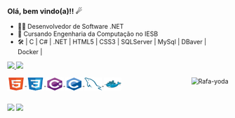### Olá, bem vindo(a)!! ☄

- 👨‍💻 Desenvolvedor de Software .NET
- 🌱 Cursando Engenharia da Computação no IESB
- 🛠 | C | C# | .NET | HTML5 | CSS3 | SQLServer | MySql | DBaver | Docker |

<div>
  <a href="https://github.com/RaphaelFerrer">
  <img height="140px" src="https://github-readme-stats.vercel.app/api?username=RaphaelFerrer&show_icons=true&theme=dark&include_all_commits=true&count_private=true"/>
  <img height="140px" src="https://github-readme-stats.vercel.app/api/top-langs/?username=RaphaelFerrer&layout=compact&langs_count=7&theme=dark"/>
</div>

  <div style="display: inline_block"><br>
  <img align="center" alt="HyperText Markup Language Symbol" height="30" width="40" src="https://raw.githubusercontent.com/devicons/devicon/master/icons/html5/html5-original.svg">
  <img align="center" alt="Cascading Style Sheets Symbol" height="30" width="40" src="https://raw.githubusercontent.com/devicons/devicon/master/icons/css3/css3-original.svg">
  <img align="center" alt="HyperText Markup Language Symbol" height="30" width="40" src="https://raw.githubusercontent.com/devicons/devicon/master/icons/csharp/csharp-original.svg">
  <img align="center" alt="HyperText Markup Language Symbol" height="30" width="40" src="https://raw.githubusercontent.com/devicons/devicon/master/icons/c/c-original.svg">
  <img align="center" alt="HyperText Markup Language Symbol" height="30" width="40" src="https://raw.githubusercontent.com/devicons/devicon/master/icons/mysql/mysql-original.svg">
  <img align="center" alt="HyperText Markup Language Symbol" height="30" width="40" src="https://raw.githubusercontent.com/devicons/devicon/master/icons/docker/docker-original.svg">
    
  <img height="140em" align="right" alt="Rafa-yoda" src="https://c.tenor.com/GfSX-u7VGM4AAAAC/coding.gif">
    
</div>
  
  ##
  
  <div>  
  <a href="www.linkedin.com/in/raphael-ferrer" target="_blank"><img src="https://img.shields.io/badge/-LinkedIn-%230077B5?style=for-the-badge&logo=linkedin&logoColor=white" target="_blank"></a> 
  <a href = "https://api.whatsapp.com/send?phone=55619996501327"> <img src="https://img.shields.io/badge/WhatsApp-25D366?style=for-the-badge&logo=whatsapp&logoColor=white" target="_blank" </a>
    
</div>
